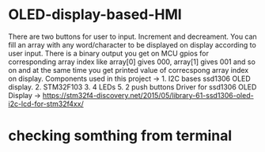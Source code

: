 # OLED-display-based-HMI
There are two buttons for user to input. Increment and decreament. You can fill an array with any word/character to be displayed on display according to user input. There is a binary output you get on MCU gpios for corresponding array index like array[0] gives 000, array[1] gives 001 and so on and at the same time you get printed value of correcspong array index on display. Components used in this project -> 1. I2C bases ssd1306 OLED display. 2. STM32F103 3. 4 LEDs 5. 2 push buttons Driver for ssd1306 OLED Display -> https://stm32f4-discovery.net/2015/05/library-61-ssd1306-oled-i2c-lcd-for-stm32f4xx/

# checking somthing from terminal